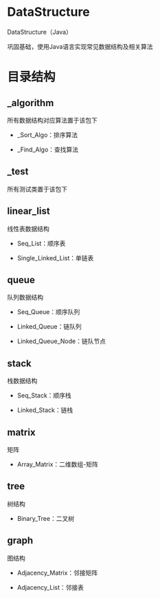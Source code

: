 # DataStructure
DataStructure（Java）

巩固基础，使用Java语言实现常见数据结构及相关算法

# 目录结构
## _algorithm
所有数据结构对应算法置于该包下

- _Sort_Algo：排序算法

- _Find_Algo：查找算法

## _test
所有测试类置于该包下

## linear_list

线性表数据结构

- Seq_List：顺序表

- Single_Linked_List：单链表

## queue

队列数据结构

- Seq_Queue：顺序队列

- Linked_Queue：链队列

- Linked_Queue_Node：链队节点

## stack

栈数据结构

- Seq_Stack：顺序栈

- Linked_Stack：链栈

## matrix

矩阵

- Array_Matrix：二维数组-矩阵


## tree

树结构

- Binary_Tree：二叉树

## graph

图结构

- Adjacency_Matrix：邻接矩阵

- Adjacency_List：邻接表
